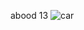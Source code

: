 abood 13 
![car](https://image-prod.iol.co.za/16x9/800/?source=https://xlibris.public.prod.oc.inl.infomaker.io:8443/opencontent/objects/cbdb72c2-1d9a-5087-854c-f609016846dc&operation=CROP&offset=0x15&resize=800x450)